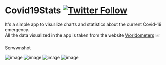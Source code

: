 # Covid19Stats [![Twitter Follow](https://img.shields.io/twitter/follow/TaveGabriel?label=Follow&style=social)](https://twitter.com/AkashDu12238127)
It's a simple app to visualize charts and statistics about the current Covid-19 emergency. <br>
All the data visualized in the app is taken from the website [Worldometers](https://www.worldometers.info/coronavirus/) 📈<br><br>
Scrwwnshot

![image](https://user-images.githubusercontent.com/47060506/109639916-cfa4b480-7b75-11eb-9007-aa96c6b42c40.png)
![image](https://user-images.githubusercontent.com/47060506/109639976-e21eee00-7b75-11eb-8bfb-158f32969505.png)
![image](https://user-images.githubusercontent.com/47060506/109640054-fc58cc00-7b75-11eb-86c4-21d5ff0065b2.png)
![image](https://user-images.githubusercontent.com/47060506/109640094-05e23400-7b76-11eb-82e5-c65a64409709.png)



